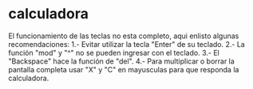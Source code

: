 # calculadora
El funcionamiento de las teclas no esta completo, aqui enlisto algunas recomendaciones:
1.- Evitar utilizar la tecla "Enter" de su teclado.
2.- La función "mod" y "^" no se pueden ingresar con el teclado.
3.- El "Backspace" hace la función de "del".
4.- Para multiplicar o borrar la pantalla completa usar "X" y "C" en mayusculas para que responda la calculadora.